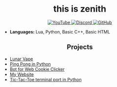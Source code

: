 <h1 align='center'>
  this is zenith
</h1>

<p align='center'>
  <a href="https://www.youtube.com/channel/UC9foxUyYh3muQsU1fvnKKOQ">
    <img src="https://img.shields.io/badge/-YouTube-FF0000?style=flat-square&logo=youtube&logoColor=white" alt="YouTube">
  </a>
  <a href="https://discord.com/users/1161528840506585209">
    <img src="https://img.shields.io/badge/-Discord-7289DA?style=flat-square&logo=discord&logoColor=white" alt="Discord">
  </a>
  <a href="https://github.com/AtTheZenith">
    <img src="https://img.shields.io/badge/-GitHub-333?style=flat-square&logo=github&logoColor=white" alt="GitHub">
  </a>
</p>

- **Languages:** Lua, Python, Basic C++, Basic HTML

<h2 align='center'>
  Projects
</h2>

- [Lunar Vape](https://github.com/AtTheZenith/LunarVape)
- [Ping Pong in Python](https://github.com/AtTheZenith/ping-pong)
- [Bot for Web Cookie Clicker](https://github.com/AtTheZenith/ccwebbot)
- [My Website](https://github.com/AtTheZenith/atthezenith.github.io)
- [Tic-Tac-Toe terminal port in Python](https://github.com/AtTheZenith/tic-tac-toe)
